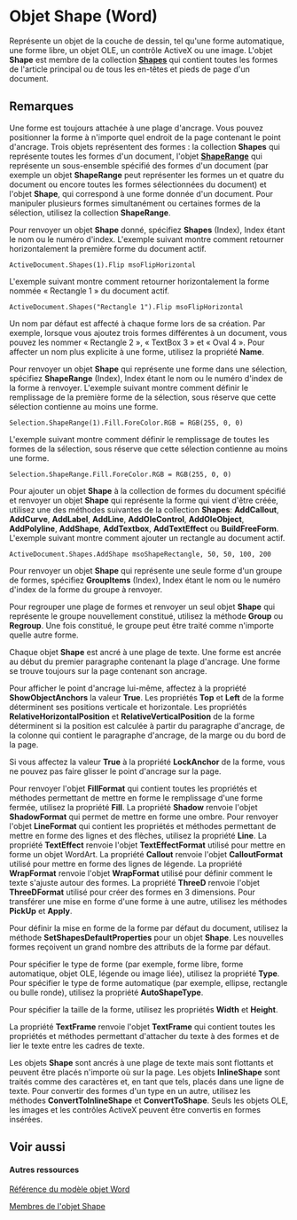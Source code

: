 
# Objet Shape (Word)

Représente un objet de la couche de dessin, tel qu'une forme automatique, une forme libre, un objet OLE, un contrôle ActiveX ou une image. L'objet  **Shape** est membre de la collection **[Shapes](0907eed3-886e-8e73-0e5e-71f4b37ddd5b.md)** qui contient toutes les formes de l'article principal ou de tous les en-têtes et pieds de page d'un document.
 


## Remarques

Une forme est toujours attachée à une plage d'ancrage. Vous pouvez positionner la forme à n'importe quel endroit de la page contenant le point d'ancrage. Trois objets représentent des formes : la collection  **Shapes** qui représente toutes les formes d'un document, l'objet **[ShapeRange](7112acc0-e241-16ef-77bc-101b72d05af0.md)** qui représente un sous-ensemble spécifié des formes d'un document (par exemple un objet **ShapeRange** peut représenter les formes un et quatre du document ou encore toutes les formes sélectionnées du document) et l'objet **Shape**, qui correspond à une forme donnée d'un document. Pour manipuler plusieurs formes simultanément ou certaines formes de la sélection, utilisez la collection **ShapeRange**.
 

 
Pour renvoyer un objet  **Shape** donné, spécifiez **Shapes** (Index), Index étant le nom ou le numéro d'index. L'exemple suivant montre comment retourner horizontalement la première forme du document actif.
 

 



```
ActiveDocument.Shapes(1).Flip msoFlipHorizontal
```

L'exemple suivant montre comment retourner horizontalement la forme nommée « Rectangle 1 » du document actif.
 

 



```
ActiveDocument.Shapes("Rectangle 1").Flip msoFlipHorizontal
```

Un nom par défaut est affecté à chaque forme lors de sa création. Par exemple, lorsque vous ajoutez trois formes différentes à un document, vous pouvez les nommer « Rectangle 2 », « TextBox 3 » et « Oval 4 ». Pour affecter un nom plus explicite à une forme, utilisez la propriété  **Name**.
 

 
Pour renvoyer un objet  **Shape** qui représente une forme dans une sélection, spécifiez **ShapeRange** (Index), Index étant le nom ou le numéro d'index de la forme à renvoyer. L'exemple suivant montre comment définir le remplissage de la première forme de la sélection, sous réserve que cette sélection contienne au moins une forme.
 

 



```
Selection.ShapeRange(1).Fill.ForeColor.RGB = RGB(255, 0, 0)
```

L'exemple suivant montre comment définir le remplissage de toutes les formes de la sélection, sous réserve que cette sélection contienne au moins une forme.
 

 



```
Selection.ShapeRange.Fill.ForeColor.RGB = RGB(255, 0, 0)
```

Pour ajouter un objet  **Shape** à la collection de formes du document spécifié et renvoyer un objet **Shape** qui représente la forme qui vient d'être créée, utilisez une des méthodes suivantes de la collection **Shapes**: **AddCallout**, **AddCurve**, **AddLabel**, **AddLine**, **AddOleControl**, **AddOleObject**, **AddPolyline**, **AddShape**, **AddTextbox**, **AddTextEffect** ou **BuildFreeForm**. L'exemple suivant montre comment ajouter un rectangle au document actif.
 

 



```
ActiveDocument.Shapes.AddShape msoShapeRectangle, 50, 50, 100, 200
```

Pour renvoyer un objet  **Shape** qui représente une seule forme d'un groupe de formes, spécifiez **GroupItems** (Index), Index étant le nom ou le numéro d'index de la forme du groupe à renvoyer.
 

 
Pour regrouper une plage de formes et renvoyer un seul objet  **Shape** qui représente le groupe nouvellement constitué, utilisez la méthode **Group** ou **Regroup**. Une fois constitué, le groupe peut être traité comme n'importe quelle autre forme.
 

 
Chaque objet  **Shape** est ancré à une plage de texte. Une forme est ancrée au début du premier paragraphe contenant la plage d'ancrage. Une forme se trouve toujours sur la page contenant son ancrage.
 

 
Pour afficher le point d'ancrage lui-même, affectez à la propriété  **ShowObjectAnchors** la valeur **True**. Les propriétés **Top** et **Left** de la forme déterminent ses positions verticale et horizontale. Les propriétés **RelativeHorizontalPosition** et **RelativeVerticalPosition** de la forme déterminent si la position est calculée à partir du paragraphe d'ancrage, de la colonne qui contient le paragraphe d'ancrage, de la marge ou du bord de la page.
 

 
Si vous affectez la valeur  **True** à la propriété **LockAnchor** de la forme, vous ne pouvez pas faire glisser le point d'ancrage sur la page.
 

 
Pour renvoyer l'objet  **FillFormat** qui contient toutes les propriétés et méthodes permettant de mettre en forme le remplissage d'une forme fermée, utilisez la propriété **Fill**. La propriété **Shadow** renvoie l'objet **ShadowFormat** qui permet de mettre en forme une ombre. Pour renvoyer l'objet **LineFormat** qui contient les propriétés et méthodes permettant de mettre en forme des lignes et des flèches, utilisez la propriété **Line**. La propriété **TextEffect** renvoie l'objet **TextEffectFormat** utilisé pour mettre en forme un objet WordArt. La propriété **Callout** renvoie l'objet **CalloutFormat** utilisé pour mettre en forme des lignes de légende. La propriété **WrapFormat** renvoie l'objet **WrapFormat** utilisé pour définir comment le texte s'ajuste autour des formes. La propriété **ThreeD** renvoie l'objet **ThreeDFormat** utilisé pour créer des formes en 3 dimensions. Pour transférer une mise en forme d'une forme à une autre, utilisez les méthodes **PickUp** et **Apply**.
 

 
Pour définir la mise en forme de la forme par défaut du document, utilisez la méthode  **SetShapesDefaultProperties** pour un objet **Shape**. Les nouvelles formes reçoivent un grand nombre des attributs de la forme par défaut.
 

 
Pour spécifier le type de forme (par exemple, forme libre, forme automatique, objet OLE, légende ou image liée), utilisez la propriété  **Type**. Pour spécifier le type de forme automatique (par exemple, ellipse, rectangle ou bulle ronde), utilisez la propriété **AutoShapeType**.
 

 
Pour spécifier la taille de la forme, utilisez les propriétés  **Width** et **Height**.
 

 
La propriété  **TextFrame** renvoie l'objet **TextFrame** qui contient toutes les propriétés et méthodes permettant d'attacher du texte à des formes et de lier le texte entre les cadres de texte.
 

 
Les objets  **Shape** sont ancrés à une plage de texte mais sont flottants et peuvent être placés n'importe où sur la page. Les objets **InlineShape** sont traités comme des caractères et, en tant que tels, placés dans une ligne de texte. Pour convertir des formes d'un type en un autre, utilisez les méthodes **ConvertToInlineShape** et **ConvertToShape**. Seuls les objets OLE, les images et les contrôles ActiveX peuvent être convertis en formes insérées.
 

 

## Voir aussi


#### Autres ressources


 
[Référence du modèle objet Word](http://msdn.microsoft.com/library/be452561-b436-bb9b-6f94-3faa9a74a6fd%28Office.15%29.aspx)
 
[Membres de l'objet Shape](4aa8e2f4-5629-3922-11e4-df028bd1e1de.md)